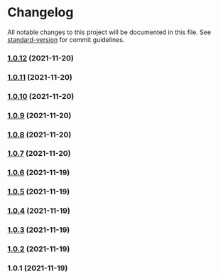 # Changelog

All notable changes to this project will be documented in this file. See [standard-version](https://github.com/conventional-changelog/standard-version) for commit guidelines.

### [1.0.12](https://github.com/daliborgogic/nuxt3-interpolation/compare/v1.0.11...v1.0.12) (2021-11-20)

### [1.0.11](https://github.com/daliborgogic/nuxt3-interpolation/compare/v1.0.10...v1.0.11) (2021-11-20)

### [1.0.10](https://github.com/daliborgogic/nuxt3-interpolation/compare/v1.0.9...v1.0.10) (2021-11-20)

### [1.0.9](https://github.com/daliborgogic/nuxt3-interpolation/compare/v1.0.8...v1.0.9) (2021-11-20)

### [1.0.8](https://github.com/daliborgogic/nuxt3-interpolation/compare/v1.0.7...v1.0.8) (2021-11-20)

### [1.0.7](https://github.com/daliborgogic/nuxt3-interpolation/compare/v1.0.6...v1.0.7) (2021-11-20)

### [1.0.6](https://github.com/daliborgogic/nuxt3-interpolation/compare/v1.0.5...v1.0.6) (2021-11-19)

### [1.0.5](https://github.com/daliborgogic/nuxt3-interpolation/compare/v1.0.4...v1.0.5) (2021-11-19)

### [1.0.4](https://github.com/daliborgogic/nuxt3-interpolation/compare/v1.0.3...v1.0.4) (2021-11-19)

### [1.0.3](https://github.com/daliborgogic/nuxt3-interpolation/compare/v1.0.2...v1.0.3) (2021-11-19)

### [1.0.2](https://github.com/daliborgogic/nuxt3-interpolation/compare/v1.0.1...v1.0.2) (2021-11-19)

### 1.0.1 (2021-11-19)
